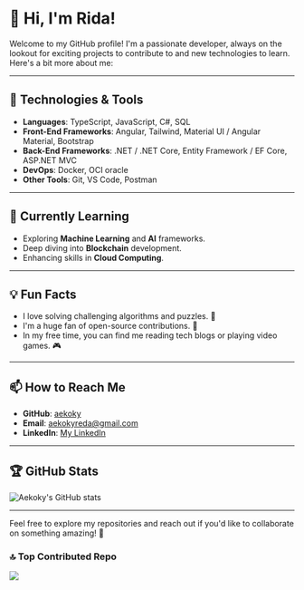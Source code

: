 # 👋 Hi, I'm Rida!

Welcome to my GitHub profile! I'm a passionate developer, always on the lookout for exciting projects to contribute to and new technologies to learn. Here's a bit more about me:

---

## 🚀 Technologies & Tools
- **Languages**: TypeScript, JavaScript, C#, SQL
- **Front-End Frameworks**: Angular, Tailwind, Material UI / Angular Material, Bootstrap
- **Back-End Frameworks**: .NET / .NET Core, Entity Framework / EF Core, ASP.NET MVC
- **DevOps**: Docker, OCI oracle
- **Other Tools**: Git, VS Code, Postman

---

## 🌱 Currently Learning
- Exploring **Machine Learning** and **AI** frameworks.
- Deep diving into **Blockchain** development.
- Enhancing skills in **Cloud Computing**.

---

## 💡 Fun Facts
- I love solving challenging algorithms and puzzles. 🧩
- I'm a huge fan of open-source contributions. 🤝
- In my free time, you can find me reading tech blogs or playing video games. 🎮

---

## 📫 How to Reach Me
- **GitHub**: [aekoky](https://github.com/aekoky)
- **Email**: [aekokyreda@gmail.com](mailto:aekokyreda@gmail.com)
- **LinkedIn**: [My LinkedIn](https://www.linkedin.com/in/aekokyreda/)

---

## 🏆 GitHub Stats
![Aekoky's GitHub stats](https://github-readme-stats.vercel.app/api?username=aekoky&show_icons=true&theme=radical)

---

Feel free to explore my repositories and reach out if you'd like to collaborate on something amazing! 🚀

### 🔝 Top Contributed Repo
![](https://github-contributor-stats.vercel.app/api?username=aekoky&limit=5&theme=dark&combine_all_yearly_contributions=true)

